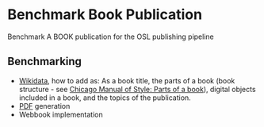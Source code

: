 # Benchmark Book Publication

Benchmark A BOOK publication for the OSL publishing pipeline

## Benchmarking

 - [Wikidata](wikidata.md), how to add as: As a book title, the parts of a book (book structure - see [Chicago Manual of Style: Parts of a book](https://www.chicagomanualofstyle.org/16/ch01/ch01_toc.html)), digital objects included in a book, and the topics of the publication.
 - [PDF](pdf.md) generation
 - Webbook implementation
